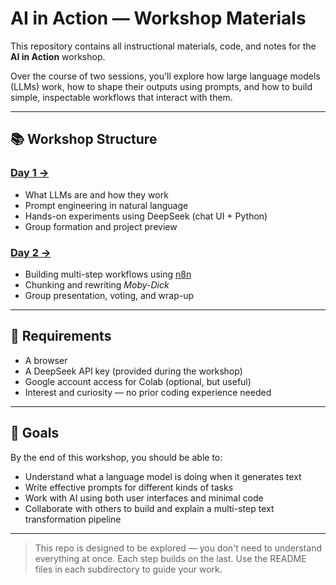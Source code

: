 # AI in Action — Workshop Materials

This repository contains all instructional materials, code, and notes for the **AI in Action** workshop.

Over the course of two sessions, you'll explore how large language models (LLMs) work, how to shape their outputs using prompts, and how to build simple, inspectable workflows that interact with them.

---

## 📚 Workshop Structure

### [Day 1 →](./day1/)
- What LLMs are and how they work
- Prompt engineering in natural language
- Hands-on experiments using DeepSeek (chat UI + Python)
- Group formation and project preview

### [Day 2 →](./day2/) 
- Building multi-step workflows using [n8n](https://n8n.io/)
- Chunking and rewriting *Moby-Dick*
- Group presentation, voting, and wrap-up

---

## 🧰 Requirements

- A browser
- A DeepSeek API key (provided during the workshop)
- Google account access for Colab (optional, but useful)
- Interest and curiosity — no prior coding experience needed

---

## 🧭 Goals

By the end of this workshop, you should be able to:
- Understand what a language model is doing when it generates text
- Write effective prompts for different kinds of tasks
- Work with AI using both user interfaces and minimal code
- Collaborate with others to build and explain a multi-step text transformation pipeline

---

> This repo is designed to be explored — you don't need to understand everything at once. Each step builds on the last. Use the README files in each subdirectory to guide your work.
